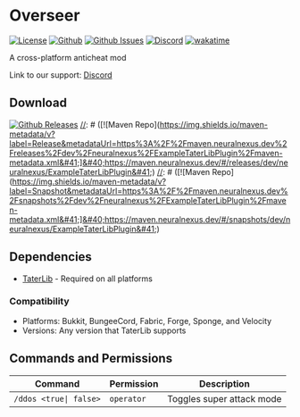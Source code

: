 # Overseer

[![License](https://img.shields.io/github/license/Tater-Certified/Overseer?color=blue)](https://img.shields.io/github/downloads/Tater-Certified/Overseer/LICENSE)
[![Github](https://img.shields.io/github/stars/Tater-Certified/Overseer)](https://github.com/Tater-Certified/Overseer)
[![Github Issues](https://img.shields.io/github/issues/Tater-Certified/Overseer?label=Issues)](https://github.com/Tater-Certified/Overseer/issues)
[![Discord](https://img.shields.io/discord/1067482396246683708?color=7289da&logo=discord&logoColor=white)](https://discord.gg/XGw3Te7QYr)
[![wakatime](https://wakatime.com/badge/user/fc67ce74-ca69-40a4-912f-61b26dbe3068/project/1105ac4f-c4f9-489f-88a5-72fc78631bcc.svg)](https://wakatime.com/badge/user/fc67ce74-ca69-40a4-912f-61b26dbe3068/project/1105ac4f-c4f9-489f-88a5-72fc78631bcc)

A cross-platform anticheat mod

Link to our support: [Discord](https://discord.gg/XGw3Te7QYr)

## Download

[![Github Releases](https://img.shields.io/github/downloads/Tater-Certified/Overseer/total?label=Github&logo=github&color=181717)](https://github.com/Tater-Certified/Overseer/releases)
[//]: # ([![Maven Repo]&#40;https://img.shields.io/maven-metadata/v?label=Release&metadataUrl=https%3A%2F%2Fmaven.neuralnexus.dev%2Freleases%2Fdev%2Fneuralnexus%2FExampleTaterLibPlugin%2Fmaven-metadata.xml&#41;]&#40;https://maven.neuralnexus.dev/#/releases/dev/neuralnexus/ExampleTaterLibPlugin&#41;)
[//]: # ([![Maven Repo]&#40;https://img.shields.io/maven-metadata/v?label=Snapshot&metadataUrl=https%3A%2F%2Fmaven.neuralnexus.dev%2Fsnapshots%2Fdev%2Fneuralnexus%2FExampleTaterLibPlugin%2Fmaven-metadata.xml&#41;]&#40;https://maven.neuralnexus.dev/#/snapshots/dev/neuralnexus/ExampleTaterLibPlugin&#41;)

[//]: # ([![Spigot]&#40;https://img.shields.io/spiget/downloads/xxxxxx?label=Spigot&logo=spigotmc&color=ED8106&#41;]&#40;https://www.spigotmc.org/resources/exampletaterlibplugin.xxxxxx/&#41;)
[//]: # ([![Hangar]&#40;https://img.shields.io/badge/Hangar-download-blue&#41;]&#40;https://hangar.papermc.io/Tater-Certified/Overseer&#41;)
[//]: # ([![Modrinth]&#40;https://img.shields.io/modrinth/dt/exampletaterlibplugin?label=Modrinth&logo=modrinth&color=00AF5C&#41;]&#40;https://modrinth.com/mod/exampletaterlibplugin&#41;)
[//]: # ([![CurseForge]&#40;https://img.shields.io/curseforge/dt/xxxxxx?label=CurseForge&logo=curseforge&color=F16436&#41;]&#40;https://www.curseforge.com/minecraft/mc-mods/exampletaterlibplugin&#41;)
[//]: # ([![Sponge]&#40;https://img.shields.io/ore/dt/exampletaterlibplugin?label=Sponge&logo=https%3A%2F%2Fspongepowered.org%2Ffavicon.ico&color=F7CF0D&#41;]&#40;https://ore.spongepowered.org/Tater-Certified/Overseer&#41;)

## Dependencies

- [TaterLib](https://github.com/p0t4t0sandwich/TaterLib) - Required on all platforms

### Compatibility

- Platforms: Bukkit, BungeeCord, Fabric, Forge, Sponge, and Velocity
- Versions: Any version that TaterLib supports

## Commands and Permissions

| Command                | Permission | Description               |
|------------------------|------------|---------------------------|
| `/ddos <true\| false>` | `operator` | Toggles super attack mode |
